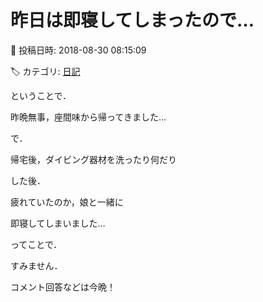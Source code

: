 # 昨日は即寝してしまったので…

📅 投稿日時: 2018-08-30 08:15:09

🏷️ カテゴリ: [日記](cc4b5682fb7b8b144980957a978653fb0.md)

ということで．


昨晩無事，座間味から帰ってきました…


で．


帰宅後，ダイビング器材を洗ったり何だり


した後．


疲れていたのか，娘と一緒に


即寝してしまいました…





ってことで．


すみません．


コメント回答などは今晩！
